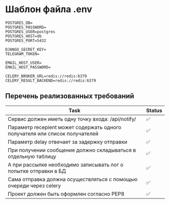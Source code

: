 <H1> Шаблон файла .env</H1>

```text 
POSTGRES_DB=
POSTGRES_PASSWORD=
POSTGRES_USER=postgres
POSTGRES_HOST=db
POSTGRES_PORT=5432

DJANGO_SECRET_KEY=
TELEGRAM_TOKEN=

EMAIL_HOST_USER=
EMAIL_HOST_PASSWORD=

CELERY_BROKER_URL=redis://redis:6379
CELERY_RESULT_BACKEND=redis://redis:6379
 ```

## Перечень реализованных требований

| Task                                                                        | Status |
|-----------------------------------------------------------------------------|--------|
| Сервис должен иметь одну точку входа: /api/notify/                          | ✅      |
| Параметр recepient может содержать одного получателя или список получателей | ✅      |
| Параметр delay отвечает за задержку отправки                                | ✅      |
| При получении сообщение должно складываться в отдельную таблицу             | ✅      |
| А при рассылке необходимо записывать лог о попытке отправки в БД            | ✅      |
| Сама отправка должна осуществляться с помощью очереди через celery          | ✅      |
| Проект должен быть оформлен согласно PEP8                                   | ✅      |

